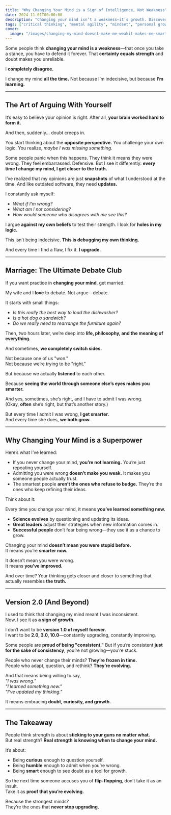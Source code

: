 ```yaml
---
title: "Why Changing Your Mind is a Sign of Intelligence, Not Weakness"
date: 2024-11-01T00:00:00
description: "Changing your mind isn’t a weakness—it’s growth. Discover why evolving your perspective makes you smarter and more adaptable."
tags: ["critical thinking", "mental agility", "mindset", "personal growth", "self-awareness"]
cover:
  image: "/images/changing-my-mind-doesnt-make-me-weakit-makes-me-smarter.png"
---
```

Some people think **changing your mind is a weakness**—that once you take a stance, you have to defend it forever. That **certainty equals strength** and doubt makes you unreliable.  

I **completely disagree.**  

I change my mind **all the time.** Not because I’m indecisive, but because **I’m learning.**  

---

## **The Art of Arguing With Yourself**  

It’s easy to believe your opinion is right. After all, **your brain worked hard to form it.**  

And then, suddenly... doubt creeps in.  

You start thinking about the **opposite perspective.** You challenge your own logic. You realize, *maybe I was missing something.*  

Some people panic when this happens. They think it means they were wrong. They feel embarrassed. Defensive. But I see it differently: **every time I change my mind, I get closer to the truth.**  

I’ve realized that my opinions are just **snapshots** of what I understood at the time. And like outdated software, they need **updates.**  

I constantly ask myself:  
- *What if I’m wrong?*  
- *What am I not considering?*  
- *How would someone who disagrees with me see this?*  

I argue **against my own beliefs** to test their strength. I look for **holes in my logic.**  

This isn’t being indecisive. **This is debugging my own thinking.**  

And every time I find a flaw, I fix it. **I upgrade.**  

---

## **Marriage: The Ultimate Debate Club**  

If you want practice in **changing your mind**, get married.  

My wife and I **love** to debate. Not argue—debate.  

It starts with small things:  
- *Is this really the best way to load the dishwasher?*  
- *Is a hot dog a sandwich?*  
- *Do we really need to rearrange the furniture again?*  

Then, two hours later, we’re deep into **life, philosophy, and the meaning of everything.**  

And sometimes, **we completely switch sides.**  

Not because one of us "won."  
Not because we’re trying to be "right."  

But because we actually **listened** to each other.  

Because **seeing the world through someone else’s eyes makes you smarter.**  

And yes, sometimes, she’s right, and I have to admit I was wrong.  
(Okay, **often** she’s right, but that’s another story.)  

But every time I admit I was wrong, **I get smarter.**  
And every time she does, **we both grow.**  

---

## **Why Changing Your Mind is a Superpower**  

Here’s what I’ve learned:  

- If you never change your mind, **you’re not learning.** You’re just repeating yourself.  
- Admitting you were wrong **doesn’t make you weak.** It makes you someone people actually trust.  
- The smartest people **aren’t the ones who refuse to budge.** They’re the ones who keep refining their ideas.  

Think about it:  

Every time you change your mind, it means **you’ve learned something new.**  

- **Science evolves** by questioning and updating its ideas.  
- **Great leaders** adjust their strategies when new information comes in.  
- **Successful people** don’t fear being wrong—they use it as a chance to grow.  

Changing your mind **doesn’t mean you were stupid before.**  
It means you’re **smarter now.**  

It doesn’t mean you were wrong.  
It means **you’ve improved.**  

And over time? Your thinking gets closer and closer to something that actually resembles **the truth.**  

---

## **Version 2.0 (And Beyond)**  

I used to think that changing my mind meant I was inconsistent.  
Now, I see it as **a sign of growth.**  

I don’t want to be **version 1.0 of myself forever.**  
I want to be **2.0, 3.0, 10.0**—constantly upgrading, constantly improving.  

Some people are **proud of being "consistent."** But if you’re consistent **just for the sake of consistency**, you’re not growing—you’re stuck.  

People who never change their minds? **They’re frozen in time.**  
People who adapt, question, and rethink? **They’re evolving.**  

And that means being willing to say,  
*"I was wrong."*  
*"I learned something new."*  
*"I’ve updated my thinking."*  

It means embracing **doubt, curiosity, and growth.**  

---

## **The Takeaway**  

People think strength is about **sticking to your guns no matter what.**  
But real strength? **Real strength is knowing when to change your mind.**  

It’s about:  
- Being **curious** enough to question yourself.  
- Being **humble** enough to admit when you’re wrong.  
- Being **smart** enough to see doubt as a tool for growth.  

So the next time someone accuses you of **flip-flopping**, don’t take it as an insult.  
Take it as **proof that you’re evolving.**  

Because the strongest minds?  
They’re the ones that **never stop upgrading.**  
